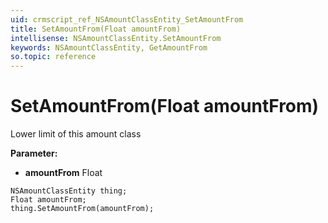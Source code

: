 ```yaml
---
uid: crmscript_ref_NSAmountClassEntity_SetAmountFrom
title: SetAmountFrom(Float amountFrom)
intellisense: NSAmountClassEntity.SetAmountFrom
keywords: NSAmountClassEntity, GetAmountFrom
so.topic: reference
---
```


# SetAmountFrom(Float amountFrom)

Lower limit of this amount class

**Parameter:** 
 - **amountFrom** Float

```crmscript
NSAmountClassEntity thing;
Float amountFrom;
thing.SetAmountFrom(amountFrom);
```

